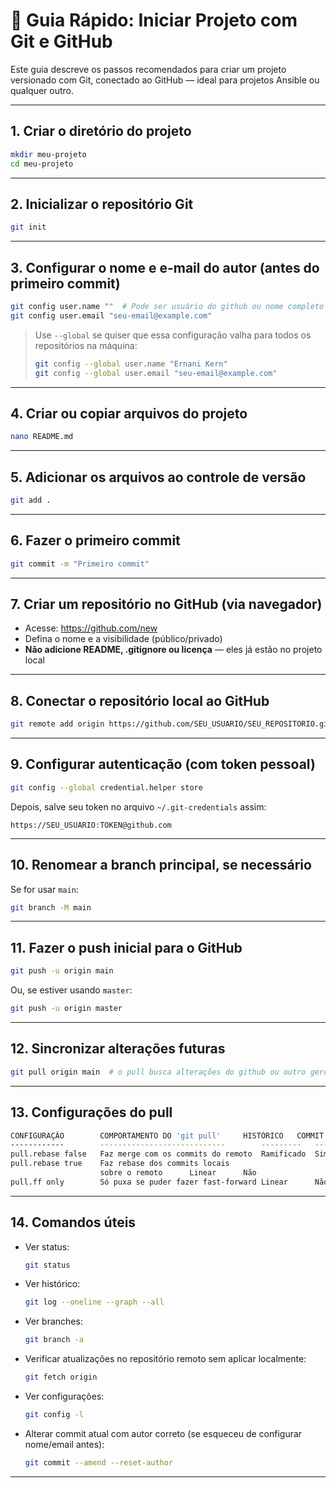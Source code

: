 
# 🧰 Guia Rápido: Iniciar Projeto com Git e GitHub

Este guia descreve os passos recomendados para criar um projeto versionado com Git, conectado ao GitHub — ideal para projetos Ansible ou qualquer outro.

---

## 1. Criar o diretório do projeto

```bash
mkdir meu-projeto
cd meu-projeto
```

---

## 2. Inicializar o repositório Git

```bash
git init
```

---

## 3. Configurar o nome e e-mail do autor (antes do primeiro commit)

```bash
git config user.name ""  # Pode ser usuário do github ou nome completo
git config user.email "seu-email@example.com"
```

> Use `--global` se quiser que essa configuração valha para todos os repositórios na máquina:
> ```bash
> git config --global user.name "Ernani Kern"
> git config --global user.email "seu-email@example.com"
> ```

---

## 4. Criar ou copiar arquivos do projeto

```bash
nano README.md
```

---

## 5. Adicionar os arquivos ao controle de versão

```bash
git add .
```

---

## 6. Fazer o primeiro commit

```bash
git commit -m "Primeiro commit"
```

---

## 7. Criar um repositório no GitHub (via navegador)

- Acesse: https://github.com/new
- Defina o nome e a visibilidade (público/privado)
- **Não adicione README, .gitignore ou licença** — eles já estão no projeto local

---

## 8. Conectar o repositório local ao GitHub

```bash
git remote add origin https://github.com/SEU_USUARIO/SEU_REPOSITORIO.git
```

---

## 9. Configurar autenticação (com token pessoal)

```bash
git config --global credential.helper store
```

Depois, salve seu token no arquivo `~/.git-credentials` assim:

```
https://SEU_USUARIO:TOKEN@github.com
```

---

## 10. Renomear a branch principal, se necessário

Se for usar `main`:
```bash
git branch -M main
```

---

## 11. Fazer o push inicial para o GitHub

```bash
git push -u origin main
```

Ou, se estiver usando `master`:
```bash
git push -u origin master
```

---

## 12. Sincronizar alterações futuras

```bash
git pull origin main  # o pull busca alterações do github ou outro gerenciador usado
```

---

## 13. Configurações do pull

```bash
CONFIGURAÇÃO		COMPORTAMENTO DO 'git pull'		HISTÓRICO	COMMIT DE MERGE?
------------		----------------------------		---------	----------------
pull.rebase false	Faz merge com os commits do remoto	Ramificado	Sim
pull.rebase true	Faz rebase dos commits locais 
					sobre o remoto		Linear		Não
pull.ff only		Só puxa se puder fazer fast-forward	Linear		Não (ou falha)
```

---

## 14. Comandos úteis

- Ver status:
  ```bash
  git status
  ```

- Ver histórico:
  ```bash
  git log --oneline --graph --all
  ```

- Ver branches:
  ```bash
  git branch -a
  ```
- Verificar atualizações no repositório remoto sem aplicar localmente:
  ```bash
  git fetch origin
  ```

- Ver configurações:
  ```bash
  git config -l
  ```

- Alterar commit atual com autor correto (se esqueceu de configurar nome/email antes):
  ```bash
  git commit --amend --reset-author
  ```

---
